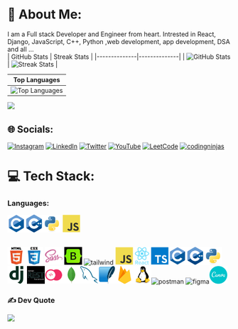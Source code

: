 # 💫 About Me:
I am a Full stack Developer and Engineer from heart. Intrested in React, Django, JavaScript, C++, Python ,web development, app development, DSA and all ...
<br>
| GitHub Stats | Streak Stats |
|--------------|--------------|
| ![GitHub Stats](https://github-readme-stats.vercel.app/api?username=auscode&theme=dark&hide_border=false&include_all_commits=false&count_private=false) | ![Streak Stats](https://github-readme-streak-stats.herokuapp.com/?user=auscode&theme=dark&hide_border=false) |

| Top Languages |
|---------------|
| ![Top Languages](https://github-readme-stats.vercel.app/api/top-langs/?username=auscode&theme=dark&hide_border=false&include_all_commits=false&count_private=false&layout=compact) |

[![](https://visitcount.itsvg.in/api?id=auscode&icon=0&color=0)](https://visitcount.itsvg.in)


## 🌐 Socials:
[![Instagram](https://img.shields.io/badge/Instagram-%23E4405F.svg?logo=Instagram&logoColor=white)](https://instagram.com/maiharshithu) [![LinkedIn](https://img.shields.io/badge/LinkedIn-%230077B5.svg?logo=linkedin&logoColor=white)](https://linkedin.com/in/harshittext) [![Twitter](https://img.shields.io/badge/Twitter-%231DA1F2.svg?logo=Twitter&logoColor=white)](https://twitter.com/itsharshit_) [![YouTube](https://img.shields.io/badge/YouTube-%23FF0000.svg?logo=YouTube&logoColor=white)](https://youtube.com/@maiharshithu) [![LeetCode](https://img.shields.io/badge/LeetCode-%23000000.svg?logo=LeetCode&logoColor=white)](https://leetcode.com/auscode/) [![codingninjas](https://img.shields.io/badge/coding%20ninjas-DD6620.svg?logo=coding%20ninjas&logoColor=white)](https://www.naukri.com/code360/profile/auscode)  

# 💻 Tech Stack:

### Languages:
<img src="https://raw.githubusercontent.com/devicons/devicon/master/icons/c/c-original.svg" alt="c" width="40" height="40"/><img src="https://raw.githubusercontent.com/devicons/devicon/master/icons/cplusplus/cplusplus-original.svg" alt="cplusplus" width="40" height="40"/><img src="https://raw.githubusercontent.com/devicons/devicon/master/icons/python/python-original.svg" alt="python" width="40" height="40"/>
<img src="https://raw.githubusercontent.com/devicons/devicon/master/icons/javascript/javascript-original.svg" alt="javascript" width="40" height="40"/>

##
<img src="https://raw.githubusercontent.com/devicons/devicon/master/icons/html5/html5-original-wordmark.svg" alt="html5" width="40" height="40"/><img src="https://raw.githubusercontent.com/devicons/devicon/master/icons/css3/css3-original-wordmark.svg" alt="css3" width="40" height="40"/> <img src="https://raw.githubusercontent.com/devicons/devicon/master/icons/sass/sass-original.svg" alt="sass" width="40" height="40"/> <img src="https://raw.githubusercontent.com/devicons/devicon/master/icons/bootstrap/bootstrap-original.svg" alt="bootstrap" width="40" height="40" style="filter: invert();"/> <img src="https://www.vectorlogo.zone/logos/tailwindcss/tailwindcss-icon.svg" alt="tailwind" width="40" height="40"/> <img src="https://raw.githubusercontent.com/devicons/devicon/master/icons/javascript/javascript-original.svg" alt="javascript" width="40" height="40"/><img src="https://raw.githubusercontent.com/devicons/devicon/master/icons/react/react-original-wordmark.svg" alt="react" width="40" height="40"/><img src="https://raw.githubusercontent.com/devicons/devicon/master/icons/typescript/typescript-original.svg" alt="typescript" width="40" height="40"
/><img src="https://raw.githubusercontent.com/devicons/devicon/master/icons/c/c-original.svg" alt="c" width="40" height="40"/><img src="https://raw.githubusercontent.com/devicons/devicon/master/icons/cplusplus/cplusplus-original.svg" alt="cplusplus" width="40" height="40"/><img src="https://raw.githubusercontent.com/devicons/devicon/master/icons/python/python-original.svg" alt="python" width="40" height="40"/> <img src="https://raw.githubusercontent.com/devicons/devicon/master/icons/django/django-plain.svg" alt="django" width="40" height="40"/> <img src="https://raw.githubusercontent.com/devicons/devicon/master/icons/djangorest/djangorest-original.svg" alt="djangoRest" width="40" height="40" style="filter:invert()"/><img src="https://raw.githubusercontent.com/devicons/devicon/master/icons/appwrite/appwrite-original.svg" alt="appwrite" width="40" height="40"/><img src="https://raw.githubusercontent.com/devicons/devicon/master/icons/mongodb/mongodb-original.svg" alt="mongoDB" width="40" height="40"/><img src="https://raw.githubusercontent.com/devicons/devicon/master/icons/mysql/mysql-original.svg" alt="mysql" width="40" height="40"/><img src="https://raw.githubusercontent.com/devicons/devicon/master/icons/sqlite/sqlite-original.svg" alt="sqlite" width="40" height="40"/><img src="https://raw.githubusercontent.com/devicons/devicon/master/icons/firebase/firebase-original.svg" alt="firebase" width="40" height="40"/><img src="https://raw.githubusercontent.com/devicons/devicon/master/icons/linux/linux-original.svg" alt="linux" width="40" height="40"/><img src="https://www.vectorlogo.zone/logos/getpostman/getpostman-icon.svg" alt="postman" width="40" height="40"/> <img src="https://www.vectorlogo.zone/logos/figma/figma-icon.svg" alt="figma" width="40" height="40"/><img src="https://raw.githubusercontent.com/devicons/devicon/master/icons/canva/canva-original.svg" alt="canva" width="40" height="40"/>

### ✍️ Dev Quote
![](https://quotes-github-readme.vercel.app/api?type=horizontal&theme=radical)
